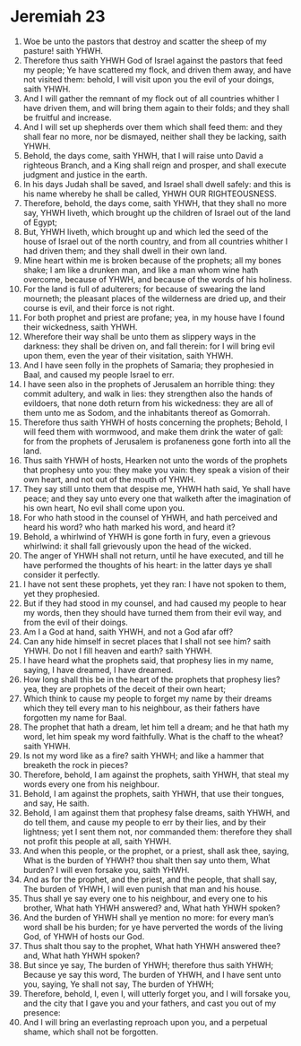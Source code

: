 ﻿# Jeremiah 23
1. Woe be unto the pastors that destroy and scatter the sheep of my pasture! saith YHWH. 
2. Therefore thus saith YHWH God of Israel against the pastors that feed my people; Ye have scattered my flock, and driven them away, and have not visited them: behold, I will visit upon you the evil of your doings, saith YHWH. 
3. And I will gather the remnant of my flock out of all countries whither I have driven them, and will bring them again to their folds; and they shall be fruitful and increase. 
4. And I will set up shepherds over them which shall feed them: and they shall fear no more, nor be dismayed, neither shall they be lacking, saith YHWH. 
5.  Behold, the days come, saith YHWH, that I will raise unto David a righteous Branch, and a King shall reign and prosper, and shall execute judgment and justice in the earth. 
6. In his days Judah shall be saved, and Israel shall dwell safely: and this is his name whereby he shall be called, YHWH OUR RIGHTEOUSNESS. 
7. Therefore, behold, the days come, saith YHWH, that they shall no more say, YHWH liveth, which brought up the children of Israel out of the land of Egypt; 
8. But, YHWH liveth, which brought up and which led the seed of the house of Israel out of the north country, and from all countries whither I had driven them; and they shall dwell in their own land. 
9.  Mine heart within me is broken because of the prophets; all my bones shake; I am like a drunken man, and like a man whom wine hath overcome, because of YHWH, and because of the words of his holiness. 
10. For the land is full of adulterers; for because of swearing the land mourneth; the pleasant places of the wilderness are dried up, and their course is evil, and their force is not right. 
11. For both prophet and priest are profane; yea, in my house have I found their wickedness, saith YHWH. 
12. Wherefore their way shall be unto them as slippery ways in the darkness: they shall be driven on, and fall therein: for I will bring evil upon them, even the year of their visitation, saith YHWH. 
13. And I have seen folly in the prophets of Samaria; they prophesied in Baal, and caused my people Israel to err. 
14. I have seen also in the prophets of Jerusalem an horrible thing: they commit adultery, and walk in lies: they strengthen also the hands of evildoers, that none doth return from his wickedness: they are all of them unto me as Sodom, and the inhabitants thereof as Gomorrah. 
15. Therefore thus saith YHWH of hosts concerning the prophets; Behold, I will feed them with wormwood, and make them drink the water of gall: for from the prophets of Jerusalem is profaneness gone forth into all the land. 
16. Thus saith YHWH of hosts, Hearken not unto the words of the prophets that prophesy unto you: they make you vain: they speak a vision of their own heart, and not out of the mouth of YHWH. 
17. They say still unto them that despise me, YHWH hath said, Ye shall have peace; and they say unto every one that walketh after the imagination of his own heart, No evil shall come upon you. 
18. For who hath stood in the counsel of YHWH, and hath perceived and heard his word? who hath marked his word, and heard it? 
19. Behold, a whirlwind of YHWH is gone forth in fury, even a grievous whirlwind: it shall fall grievously upon the head of the wicked. 
20. The anger of YHWH shall not return, until he have executed, and till he have performed the thoughts of his heart: in the latter days ye shall consider it perfectly. 
21. I have not sent these prophets, yet they ran: I have not spoken to them, yet they prophesied. 
22. But if they had stood in my counsel, and had caused my people to hear my words, then they should have turned them from their evil way, and from the evil of their doings. 
23. Am I a God at hand, saith YHWH, and not a God afar off? 
24. Can any hide himself in secret places that I shall not see him? saith YHWH. Do not I fill heaven and earth? saith YHWH. 
25. I have heard what the prophets said, that prophesy lies in my name, saying, I have dreamed, I have dreamed. 
26. How long shall this be in the heart of the prophets that prophesy lies? yea, they are prophets of the deceit of their own heart; 
27. Which think to cause my people to forget my name by their dreams which they tell every man to his neighbour, as their fathers have forgotten my name for Baal. 
28. The prophet that hath a dream, let him tell a dream; and he that hath my word, let him speak my word faithfully. What is the chaff to the wheat? saith YHWH. 
29. Is not my word like as a fire? saith YHWH; and like a hammer that breaketh the rock in pieces? 
30. Therefore, behold, I am against the prophets, saith YHWH, that steal my words every one from his neighbour. 
31. Behold, I am against the prophets, saith YHWH, that use their tongues, and say, He saith. 
32. Behold, I am against them that prophesy false dreams, saith YHWH, and do tell them, and cause my people to err by their lies, and by their lightness; yet I sent them not, nor commanded them: therefore they shall not profit this people at all, saith YHWH. 
33.  And when this people, or the prophet, or a priest, shall ask thee, saying, What is the burden of YHWH? thou shalt then say unto them, What burden? I will even forsake you, saith YHWH. 
34. And as for the prophet, and the priest, and the people, that shall say, The burden of YHWH, I will even punish that man and his house. 
35. Thus shall ye say every one to his neighbour, and every one to his brother, What hath YHWH answered? and, What hath YHWH spoken? 
36. And the burden of YHWH shall ye mention no more: for every man’s word shall be his burden; for ye have perverted the words of the living God, of YHWH of hosts our God. 
37. Thus shalt thou say to the prophet, What hath YHWH answered thee? and, What hath YHWH spoken? 
38. But since ye say, The burden of YHWH; therefore thus saith YHWH; Because ye say this word, The burden of YHWH, and I have sent unto you, saying, Ye shall not say, The burden of YHWH; 
39. Therefore, behold, I, even I, will utterly forget you, and I will forsake you, and the city that I gave you and your fathers, and cast you out of my presence: 
40. And I will bring an everlasting reproach upon you, and a perpetual shame, which shall not be forgotten. 
